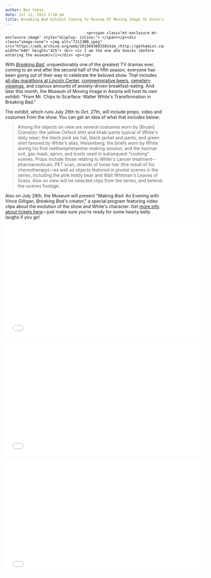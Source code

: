 ```yaml
---
author: Ben Yakas
date: Jul 11, 2013 5:18 pm
title: Breaking Bad Exhibit Coming To Museum Of Moving Image In Astoria
---
```


	
										<p><span class="mt-enclosure mt-enclosure-image" style="display: inline;"> </span></p><div class="image-none"> <img alt="71113BB.jpeg" src="https://web.archive.org/web/20150430033814im_/http://gothamist.com/attachments/byakas/71113BB.jpeg" width="640" height="425"> <br> <i> I am the one who knocks (before entering the museum)</i></div> <p></p>

<p>With <a href="https://web.archive.org/web/20150430033814/http://gothamist.com/tags/breakingbad"><em>Breaking Bad</em></a>, unquestionably one of the greatest TV dramas ever, coming to an end after the second half of the fifth season, everyone has been going out of their way to celebrate the beloved show. That includes <a href="https://web.archive.org/web/20150430033814/http://gothamist.com/2013/07/02/epic_breaking_bad_marathon_726-730.php">all-day marathons at Lincoln Center</a>, <a href="https://web.archive.org/web/20150430033814/http://www.nbcnews.com/business/breaking-bad-beers-offer-taste-walter-whites-double-life-6C10566115">commemorative beers</a>, <a href="https://web.archive.org/web/20150430033814/http://variety.com/2013/tv/news/breaking-bad-finale-to-screen-at-hollywood-cemetery-1200561143/">cemetery viewings</a>, and copious amounts of anxiety-driven breakfast-eating. And later this month, the Museum of Moving Image in Astoria will host its own exhibit: &quot;From Mr. Chips to Scarface: Walter White&apos;s Transformation in Breaking Bad.&quot;</p>

<p>The exhibit, which runs July 26th to Oct. 27th, will include props, video and costumes from the show. You can get an idea of what that includes below:</p>

<blockquote>Among the objects on view are several costumes worn by [Bryan] Cranston: the yellow Oxford shirt and khaki pants typical of White&apos;s daily wear; the black pork pie hat, black jacket and pants, and green shirt favored by White&apos;s alias, Heisenberg; the briefs worn by White during his first methamphetamine-making session, and the hazmat suit, gas mask, apron, and boots used in subsequent &quot;cooking&quot; scenes. Props include those relating to White&apos;s cancer treatment--pharmaceuticals, PET scan, strands of loose hair (the result of his chemotherapy)&#x2014;as well as objects featured in pivotal scenes in the series, including the pink teddy bear and Walt Whitman&apos;s Leaves of Grass. Also on view will be selected clips from the series, and behind-the-scenes footage.</blockquote>

<p>Also on July 28th, the Museum will present &quot;Making <em>Bad</em>: An Evening with Vince Gilligan, <em>Breaking Bad&apos;s</em> creator,&quot; a special program featuring video clips about the evolution of the show and White&apos;s character. Get <a href="https://web.archive.org/web/20150430033814/http://blogs.amctv.com/breaking-bad/2013/07/breaking-bad-exhibit-museum-of-the-moving-image.php">more info about tickets here</a>&#x2014;just make sure you&apos;re ready for some hearty belly laughs if you go!</p>

<p><iframe width="640" height="360" src="//web.archive.org/web/20150430033814if_/http://www.youtube.com/embed/CtZpo89mmJo" frameborder="0" allowfullscreen></iframe></p>

<p><iframe width="640" height="360" src="//web.archive.org/web/20150430033814if_/http://www.youtube.com/embed/PH8Wke4RfQk" frameborder="0" allowfullscreen></iframe></p>

<p><iframe width="640" height="360" src="//web.archive.org/web/20150430033814if_/http://www.youtube.com/embed/09xwj7L7-Z0" frameborder="0" allowfullscreen></iframe></p>					
										
									
				